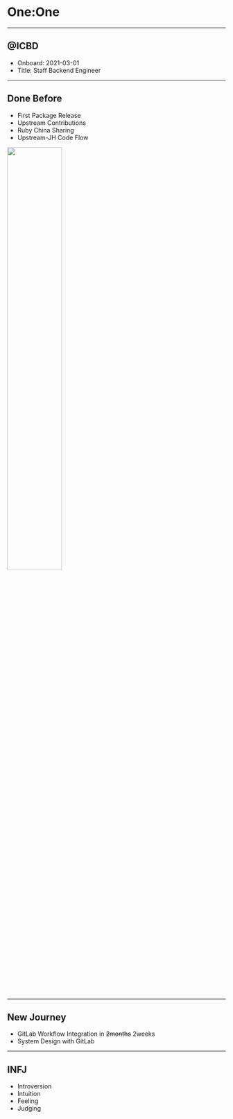 # One:One

---

## @ICBD

- Onboard: 2021-03-01
- Title: Staff Backend Engineer

---

## Done Before

- First Package Release
- Upstream Contributions
- Ruby China Sharing
- Upstream-JH Code Flow

<img src="https://gitlab.com/-/project/55143007/uploads/89c111e136b370729afbc4a7d44f6f21/WechatIMG101.jpg" width="50%">

---

## New Journey

- GitLab Workflow Integration in ~~2months~~ 2weeks
- System Design with GitLab

---

## INFJ

- Introversion
- Intuition
- Feeling
- Judging
